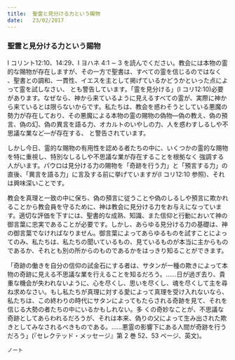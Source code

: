 ```yaml
---
title:  聖霊と見分ける力という賜物
date:   23/02/2017
---
```


### 聖霊と見分ける力という賜物

 I コリント12:10、14:29、I ヨハネ 4:1 ∼ 3 を読んでください。教会には本物の霊的な賜物が存在しますが、その一方で聖書は、すべての霊を信じるのではなく 、聖書との調和、一貫性、イエスを主として掲げているかどうかといった点によって霊を試しなさい、 とも警告しています。「霊を見分ける」(I コリ12:10)必要があります。なぜなら、神から来ているように見えるすべての霊が、実際に神から来ているとは限らないからです。私たちは、教会を惑わそうとしている悪魔の勢力が存在しており、その悪魔による本物の霊の賜物の偽物―偽の教え、偽の預言、偽の幻、偽の異言を語る力、オカルトのいやしの力、人を惑わすしるしや不思議な業など―が存在する、 と警告されています。

 しかし今日、霊的な賜物の有用性を認める者たちの中に、いくつかの霊的な賜物を特に重視し、特別なしるしや不思議な業が存在することを根拠なく 強調する人がいます。パウロは見分ける力の賜物を「奇跡を行う力」と「預言する力」の直後、「異言を語る力」に言及する前に挙げていますが(I コリ12:10 参照)、それは興味深いことです。

 教会を真理と一致の中に保ち、偽の預言に従うことや偽のしるしや預言に欺かれることから教会員を守るために、神は教会に見分ける力をお与えになっています。適切な評価を下すには、聖書的な成熟、知識、また信仰と行動において神の御言葉に忠実であることが必要です。しかし、あらゆる見分ける力の基礎は、神の御言葉でなければなりません。御言葉によってあらゆるものを試すことによってのみ、私たちは、私たちの聞いているもの、見ているものが本当に主からものであるか、それとも別の所からのものであるかをはっきり知ることができます。
 
「奇跡の働きを自分の信仰の試金石にする者は、サタンが一種の欺きによって本物の奇跡に見える不思議な業を行えることを知るだろう。......日が過ぎ去り、貴重な機会が失われないように、心を尽くし、思いを尽くし、魂を尽くして主を尋ね求めなさい。もし私たちが真理に対する愛によって真理を受け入れないなら、私たちは、この終わりの時代にサタンによってもたらされる奇跡を見て、それを信じる大勢の者たちの中にいるかもしれない。多 くの奇妙なことが、不思議な奇跡としてあらわれるだろうが、それは本来、偽りの父によって生み出された欺きとしてみなされるべきものである。......悪霊の影響下にある人間が奇跡を行うだろう」(『セレクテッド・メッセージ』第 2 巻 52、53 ページ、英文)。

`ノート`
